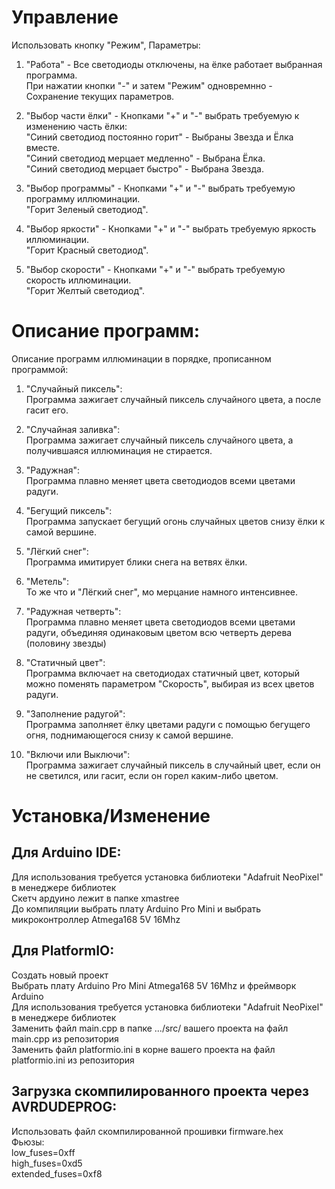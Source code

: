 Управление
===========
Использовать кнопку "Режим", Параметры:  

1. "Работа" - Все светодиоды отключены, на ёлке работает выбранная программа.  
При нажатии кнопки "-" и затем "Режим" одновремнно - Сохранение текущих параметров.

2. "Выбор части ёлки" - Кнопками "+" и "-" выбрать требуемую к изменению часть ёлки:  
"Синий светодиод постоянно горит" - Выбраны Звезда и Ёлка вместе.  
"Синий cветодиод мерцает медленно" - Выбрана Ёлка.  
"Синий cветодиод мерцает быстро" - Выбрана Звезда.  

3. "Выбор программы" - Кнопками "+" и "-" выбрать требуемую программу иллюминации.  
"Горит Зеленый светодиод".

4. "Выбор яркости" - Кнопками "+" и "-" выбрать требуемую яркость иллюминации.  
"Горит Красный светодиод".

5. "Выбор скорости" - Кнопками "+" и "-" выбрать требуемую скорость иллюминации.  
"Горит Желтый светодиод".

Описание программ:
===========
Описание программ иллюминации в порядке, прописанном программой:

1. "Случайный пиксель":  
Программа зажигает случайный пиксель случайного цвета, а после гасит его.

2. "Случайная заливка":  
Программа зажигает случайный пиксель случайного цвета, а получившаяся иллюминация не стирается.

3. "Радужная":  
Программа плавно меняет цвета светодиодов всеми цветами радуги.

4. "Бегущий пиксель":  
Программа запускает бегущий огонь случайных цветов снизу ёлки к самой вершине.

5. "Лёгкий снег":  
Программа имитирует блики снега на ветвях ёлки.

6. "Метель":  
То же что и "Лёгкий снег", мо мерцание намного интенсивнее.

7. "Радужная четверть":  
Программа плавно меняет цвета светодиодов всеми цветами радуги, объединяя одинаковым цветом всю четверть дерева (половину звезды)

8. "Статичный цвет":  
Программа включает на светодиодах статичный цвет, который можно поменять параметром "Скорость", выбирая из всех цветов радуги.

9. "Заполнение радугой":  
Программа заполняет ёлку цветами радуги с помощью бегущего огня, поднимающегося снизу к самой вершине.

10. "Включи или Выключи":  
Программа зажигает случайный пиксель в случайный цвет, если он не светился, или гасит, если он горел каким-либо цветом.

Установка/Изменение
===========
Для Arduino IDE:
----------------
Для использования требуется установка библиотеки "Adafruit NeoPixel" в менеджере библиотек  
Скетч ардуино лежит в папке xmastree  
До компиляции выбрать плату Arduino Pro Mini и выбрать микроконтроллер Atmega168 5V 16Mhz  

Для PlatformIO:
---------------
Создать новый проект  
Выбрать плату Arduino Pro Mini Atmega168 5V 16Mhz и фреймворк Arduino  
Для использования требуется установка библиотеки "Adafruit NeoPixel" в менеджере библиотек  
Заменить файл main.cpp в папке .../src/ вашего проекта на файл main.cpp из репозитория  
Заменить файл platformio.ini в корне вашего проекта на файл platformio.ini из репозитория

Загрузка скомпилированного проекта через AVRDUDEPROG:
-----------------------------------
Использовать файл скомпилированной прошивки firmware.hex  
Фьюзы:  
low_fuses=0xff  
high_fuses=0xd5  
extended_fuses=0xf8  


